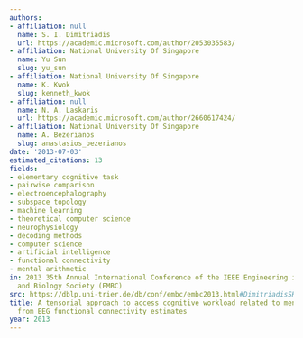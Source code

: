 ```yaml
---
authors:
- affiliation: null
  name: S. I. Dimitriadis
  url: https://academic.microsoft.com/author/2053035583/
- affiliation: National University Of Singapore
  name: Yu Sun
  slug: yu_sun
- affiliation: National University Of Singapore
  name: K. Kwok
  slug: kenneth_kwok
- affiliation: null
  name: N. A. Laskaris
  url: https://academic.microsoft.com/author/2660617424/
- affiliation: National University Of Singapore
  name: A. Bezerianos
  slug: anastasios_bezerianos
date: '2013-07-03'
estimated_citations: 13
fields:
- elementary cognitive task
- pairwise comparison
- electroencephalography
- subspace topology
- machine learning
- theoretical computer science
- neurophysiology
- decoding methods
- computer science
- artificial intelligence
- functional connectivity
- mental arithmetic
in: 2013 35th Annual International Conference of the IEEE Engineering in Medicine
  and Biology Society (EMBC)
src: https://dblp.uni-trier.de/db/conf/embc/embc2013.html#DimitriadisSKLB13
title: A tensorial approach to access cognitive workload related to mental arithmetic
  from EEG functional connectivity estimates
year: 2013
---
```

